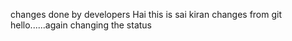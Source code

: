 changes done by developers
Hai this is sai kiran 
changes from git
hello......again changing the status

